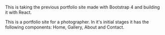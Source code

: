 This is taking the previous portfolio site made with Bootstrap 4 and building it with React.

This is a portfolio site for a photographer. In it's initial stages it has the following components: Home, Gallery, About and Contact.
